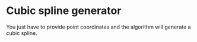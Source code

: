 # Cubic spline generator

You just have to provide point coordinates and the algorithm will generate a cubic spline.
